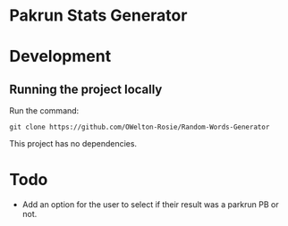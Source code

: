# Pakrun Stats Generator

# Development
## Running the project locally
Run the command:
```
git clone https://github.com/OWelton-Rosie/Random-Words-Generator
```

This project has no dependencies.

# Todo
- Add an option for the user to select if their result was a parkrun PB or not.
